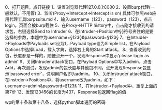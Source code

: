 0、打开题目，点开链接
1、设置浏览器代理127.0.0.1:8080
2、设置burp代理(一般默认，不用管)
3、监听(Proxy->Intercept->Intercept is on)
具体可参照web应用代理工具burpsuite.md
4、输入username（123），password（123），点击login，页面会被burp截住
5、在Proxy->HTTP history中，点击刚才接收到的请求包，右键选择Send to Intruder
6、在Intruder->Position中§§符号夹住的是要选择的参数，本题中为username=§123§&password=§123§
7、在Intruder->Payloads中Payloads set设为1，Payload type设为Simple list，在Payload Options中选择Load，载入字典，选择右上角的Start attack。
8、查看收到的包，长度都是一样的，随便点开一个，发现Response中显示'please login as admin'
9、关闭Intruder attack窗口，在Payload Options中写入admin，点击Add，再次测试，发现admin的包长度与其他包不同，点开发现Response包显示‘password error’，说明用户名即为admin。
10、关闭Instruder attack窗口，在Instrder->Positions中，将username改为admin，如下：
username=admin&password=§123§
11、在Instruder->Paylaod中，重复上面的第7步
12、发现123456的长度为437，Response包返回flag的值

wp的第十条和第十八条，选择python脚本遍历的密码